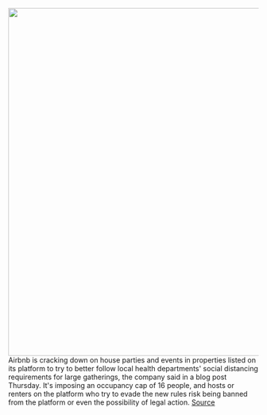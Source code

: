 <img src='https://cdn.vox-cdn.com/thumbor/H3KJC14Udcc3C77rmmQXUZZMPBY=/0x0:4000x2670/1200x800/filters:focal(1792x1367:2432x2007)/cdn.vox-cdn.com/uploads/chorus_image/image/67233833/1208943691.jpg.0.jpg' width='700px' /><br/>
Airbnb is cracking down on house parties and events in properties listed on its platform to try to better follow local health departments' social distancing requirements for large gatherings, the company said in a blog post Thursday. It's imposing an occupancy cap of 16 people, and hosts or renters on the platform who try to evade the new rules risk being banned from the platform or even the possibility of legal action.
<a href='https://www.theverge.com/2020/8/20/21377408/airbnb-global-ban-house-parties-coronavirus'> Source <a/>